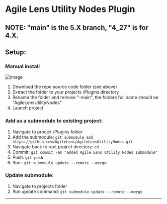 # Agile Lens Utility Nodes Plugin

## NOTE: "main" is the 5.X branch, "4_27" is for 4.X.

## Setup:

### Manual install
![image](https://github.com/AgileLens/AgileLensUtilityNodes/assets/72276215/289903be-b362-40d4-90f6-fe0c327d1406)
1. Download the repo source code folder (see above)
2. Extract the folder to your projects /Plugins directory
3. Rename the folder and remove "-main", the folders full name should be "AgileLensUtilityNodes"
4. Launch project

### Add as a submodule to existing project:
1. Navigate to proejct /Plugins folder
2. Add the submodule: ```git submodule add https://github.com/AgileLens/AgileLensUtilityNodes.git```
3. Navigate back to root project directory: ```cd ..```
4. Commit: ```git commit -am "added Agile Lens Utility Nodes submodule"```
5. Push: ```git push```
6. Run : ```git submodule update --remote --merge```

### Update submodule:
1. Navigate to projects folder
2. Run update command: ```git submodule update --remote --merge```

___
